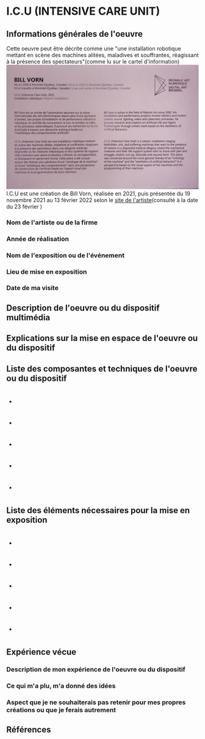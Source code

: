 # I.C.U (INTENSIVE CARE UNIT)

## Informations générales de l'oeuvre
Cette oeuvre peut être décrite comme une "une installation robotique mettant en scène des machines alitées, maladives et souffrantes, réagissant à la présence des spectateurs"(comme lu sur le cartel d'information)
![photo](photos/bian_icu_cartel.jpg)
I.C.U est une création de Bill Vorn, réalisée en 2021, puis présentée du 19 novembre 2021 au 13 février 2022 selon le [site de l'artiste](https://billvorn.concordia.ca/menuallF.html)(consulté à la date du 23 février )

### Nom de l'artiste ou de la firme

### Année de réalisation

### Nom de l'exposition ou de l'événement

### Lieu de mise en exposition

###  Date de ma visite

## Description de l'oeuvre ou du dispositif multimédia

## Explications sur la mise en espace de l'oeuvre ou du dispositif 

## Liste des composantes et techniques de l'oeuvre ou du dispositif 
- #
- #
- #
- #
- #

## Liste des éléments nécessaires pour la mise en exposition 
- #
- #
- #
- #
- #

## Expérience vécue

### Description de mon expérience de l'oeuvre ou du dispositif

### Ce qui m'a plu, m'a donné des idées

### Aspect que je ne souhaiterais pas retenir pour mes propres créations ou que je ferais autrement

## Références

